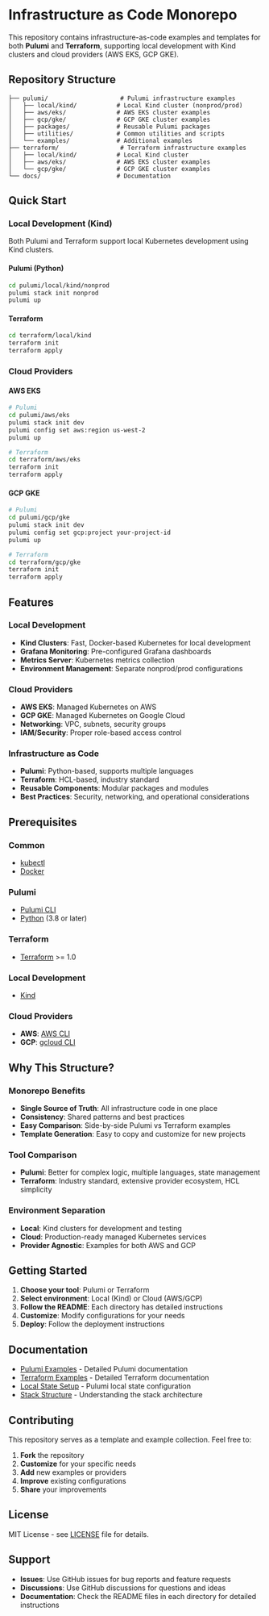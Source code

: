 # Infrastructure as Code Monorepo

This repository contains infrastructure-as-code examples and templates for both **Pulumi** and **Terraform**, supporting local development with Kind clusters and cloud providers (AWS EKS, GCP GKE).

## Repository Structure

```
├── pulumi/                    # Pulumi infrastructure examples
│   ├── local/kind/           # Local Kind cluster (nonprod/prod)
│   ├── aws/eks/              # AWS EKS cluster examples
│   ├── gcp/gke/              # GCP GKE cluster examples
│   ├── packages/             # Reusable Pulumi packages
│   ├── utilities/            # Common utilities and scripts
│   └── examples/             # Additional examples
├── terraform/                 # Terraform infrastructure examples
│   ├── local/kind/           # Local Kind cluster
│   ├── aws/eks/              # AWS EKS cluster examples
│   └── gcp/gke/              # GCP GKE cluster examples
└── docs/                     # Documentation
```

## Quick Start

### Local Development (Kind)

Both Pulumi and Terraform support local Kubernetes development using Kind clusters.

#### Pulumi (Python)
```bash
cd pulumi/local/kind/nonprod
pulumi stack init nonprod
pulumi up
```

#### Terraform
```bash
cd terraform/local/kind
terraform init
terraform apply
```

### Cloud Providers

#### AWS EKS
```bash
# Pulumi
cd pulumi/aws/eks
pulumi stack init dev
pulumi config set aws:region us-west-2
pulumi up

# Terraform
cd terraform/aws/eks
terraform init
terraform apply
```

#### GCP GKE
```bash
# Pulumi
cd pulumi/gcp/gke
pulumi stack init dev
pulumi config set gcp:project your-project-id
pulumi up

# Terraform
cd terraform/gcp/gke
terraform init
terraform apply
```

## Features

### Local Development
- **Kind Clusters**: Fast, Docker-based Kubernetes for local development
- **Grafana Monitoring**: Pre-configured Grafana dashboards
- **Metrics Server**: Kubernetes metrics collection
- **Environment Management**: Separate nonprod/prod configurations

### Cloud Providers
- **AWS EKS**: Managed Kubernetes on AWS
- **GCP GKE**: Managed Kubernetes on Google Cloud
- **Networking**: VPC, subnets, security groups
- **IAM/Security**: Proper role-based access control

### Infrastructure as Code
- **Pulumi**: Python-based, supports multiple languages
- **Terraform**: HCL-based, industry standard
- **Reusable Components**: Modular packages and modules
- **Best Practices**: Security, networking, and operational considerations

## Prerequisites

### Common
- [kubectl](https://kubernetes.io/docs/tasks/tools/)
- [Docker](https://www.docker.com/)

### Pulumi
- [Pulumi CLI](https://www.pulumi.com/docs/get-started/install/)
- [Python](https://www.python.org/) (3.8 or later)

### Terraform
- [Terraform](https://www.terraform.io/downloads.html) >= 1.0

### Local Development
- [Kind](https://kind.sigs.k8s.io/docs/user/quick-start/)

### Cloud Providers
- **AWS**: [AWS CLI](https://aws.amazon.com/cli/)
- **GCP**: [gcloud CLI](https://cloud.google.com/sdk/docs/install)

## Why This Structure?

### Monorepo Benefits
- **Single Source of Truth**: All infrastructure code in one place
- **Consistency**: Shared patterns and best practices
- **Easy Comparison**: Side-by-side Pulumi vs Terraform examples
- **Template Generation**: Easy to copy and customize for new projects

### Tool Comparison
- **Pulumi**: Better for complex logic, multiple languages, state management
- **Terraform**: Industry standard, extensive provider ecosystem, HCL simplicity

### Environment Separation
- **Local**: Kind clusters for development and testing
- **Cloud**: Production-ready managed Kubernetes services
- **Provider Agnostic**: Examples for both AWS and GCP

## Getting Started

1. **Choose your tool**: Pulumi or Terraform
2. **Select environment**: Local (Kind) or Cloud (AWS/GCP)
3. **Follow the README**: Each directory has detailed instructions
4. **Customize**: Modify configurations for your needs
5. **Deploy**: Follow the deployment instructions

## Documentation

- [Pulumi Examples](pulumi/README.md) - Detailed Pulumi documentation
- [Terraform Examples](terraform/README.md) - Detailed Terraform documentation
- [Local State Setup](LOCAL_STATE_SETUP.md) - Pulumi local state configuration
- [Stack Structure](STACK_STRUCTURE.md) - Understanding the stack architecture

## Contributing

This repository serves as a template and example collection. Feel free to:

1. **Fork** the repository
2. **Customize** for your specific needs
3. **Add** new examples or providers
4. **Improve** existing configurations
5. **Share** your improvements

## License

MIT License - see [LICENSE](LICENSE) file for details.

## Support

- **Issues**: Use GitHub issues for bug reports and feature requests
- **Discussions**: Use GitHub discussions for questions and ideas
- **Documentation**: Check the README files in each directory for detailed instructions